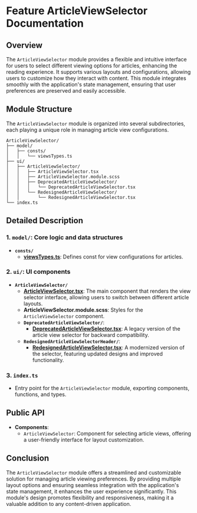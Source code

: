 # Feature ArticleViewSelector  Documentation

## Overview

The `ArticleViewSelector` module provides a flexible and intuitive interface for users to select different viewing options for articles, enhancing the reading experience. It supports various layouts and configurations, allowing users to customize how they interact with content. This module integrates smoothly with the application's state management, ensuring that user preferences are preserved and easily accessible.

## Module Structure

The `ArticleViewSelector` module is organized into several subdirectories, each playing a unique role in managing article view configurations.

```text
ArticleViewSelector/
├── model/
│   ├── consts/
│   │   └── viewsTypes.ts
├── ui/
│   ├── ArticleViewSelector/
│   │   ├── ArticleViewSelector.tsx
│   │   ├── ArticleViewSelector.module.scss
│   │   ├── DeprecatedArticleViewSelector/
│   │   │   └── DeprecatedArticleViewSelector.tsx
│   │   └── RedesignedArticleViewSelector/
│   │       └── RedesignedArticleViewSelector.tsx
└── index.ts
```
## Detailed Description

### 1. `model/`: Core logic and data structures
- **`consts/`**
    - [**viewsTypes.ts**](./model/consts/viewsTypes.ts): Defines const for view configurations for articles.
### 2. `ui/`: UI components

- **`ArticleViewSelector/`**
    - [**ArticleViewSelector.tsx**](./ui/ArticleViewSelector/README.md): The main component that renders the view selector interface, allowing users to switch between different article layouts.
    - **ArticleViewSelector.module.scss**: Styles for the `ArticleViewSelector` component.
    - **`DeprecatedArticleViewSelector/`**:
        - [**DeprecatedArticleViewSelector.tsx**](ui/ArticleViewSelector/ArticleViewSelectorDeprecated/README.md): A legacy version of the article view selector for backward compatibility.
    - **`RedesignedArticleViewSelectorHeader/`**:
        -  [**RedesignedArticleViewSelector.tsx**](ui/ArticleViewSelector/ArticleViewSelectorRedesigned/README.md): A modernized version of the selector, featuring updated designs and improved functionality.

### 3. `index.ts`
- Entry point for the `ArticleViewSelector` module, exporting components, functions, and types.

## Public API
- **Components**:
    - `ArticleViewSelector`: Component for selecting article views, offering a user-friendly interface for layout customization.

## Conclusion
The `ArticleViewSelector` module offers a streamlined and customizable solution for managing article viewing preferences. By providing multiple layout options and ensuring seamless integration with the application's state management, it enhances the user experience significantly. This module's design promotes flexibility and responsiveness, making it a valuable addition to any content-driven application.
